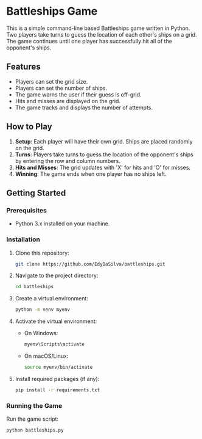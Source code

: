 # Battleships Game

This is a simple command-line based Battleships game written in Python. Two players take turns to guess the location of each other's ships on a grid. The game continues until one player has successfully hit all of the opponent's ships.

## Features

- Players can set the grid size.
- Players can set the number of ships.
- The game warns the user if their guess is off-grid.
- Hits and misses are displayed on the grid.
- The game tracks and displays the number of attempts.

## How to Play

1. **Setup**: Each player will have their own grid. Ships are placed randomly on the grid.
2. **Turns**: Players take turns to guess the location of the opponent's ships by entering the row and column numbers.
3. **Hits and Misses**: The grid updates with 'X' for hits and 'O' for misses.
4. **Winning**: The game ends when one player has no ships left.

## Getting Started

### Prerequisites

- Python 3.x installed on your machine.

### Installation

1. Clone this repository:
    ```bash
    git clone https://github.com/EdyDaSilva/battleships.git
    ```

2. Navigate to the project directory:
    ```bash
    cd battleships
    ```

3. Create a virtual environment:
    ```bash
    python -m venv myenv
    ```

4. Activate the virtual environment:
    - On Windows:
      ```bash
      myenv\Scripts\activate
      ```
    - On macOS/Linux:
      ```bash
      source myenv/bin/activate
      ```

5. Install required packages (if any):
    ```bash
    pip install -r requirements.txt
    ```

### Running the Game

Run the game script:
```bash
python battleships.py

